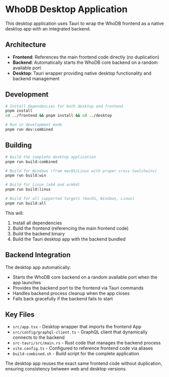 # WhoDB Desktop Application

This desktop application uses Tauri to wrap the WhoDB frontend as a native desktop app with an integrated backend.

## Architecture

- **Frontend**: References the main frontend code directly (no duplication)
- **Backend**: Automatically starts the WhoDB core backend on a random available port
- **Desktop**: Tauri wrapper providing native desktop functionality and backend management

## Development

```bash
# Install dependencies for both desktop and frontend
pnpm install
cd ../frontend && pnpm install && cd ../desktop

# Run in development mode
pnpm run dev:combined
```

## Building

```bash
# Build the complete desktop application
pnpm run build:combined

# Build for Windows (from macOS/Linux with proper cross toolchains)
pnpm run build:win

# Build for Linux (x64 and arm64)
pnpm run build:linux

# Build for all supported targets (macOS, Windows, Linux)
pnpm run build:all
```

This will:
1. Install all dependencies
2. Build the frontend (referencing the main frontend code)
3. Build the backend binary
4. Build the Tauri desktop app with the backend bundled

## Backend Integration

The desktop app automatically:
- Starts the WhoDB core backend on a random available port when the app launches
- Provides the backend port to the frontend via Tauri commands
- Handles backend process cleanup when the app closes
- Falls back gracefully if the backend fails to start

## Key Files

- `src/app.tsx` - Desktop wrapper that imports the frontend App
- `src/config/graphql-client.ts` - GraphQL client that dynamically connects to the backend
- `src-tauri/src/main.rs` - Rust code that manages the backend process
- `vite.config.ts` - Configured to reference frontend code via aliases
- `build-combined.sh` - Build script for the complete application

The desktop app reuses the exact same frontend code without duplication, ensuring consistency between web and desktop versions.